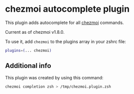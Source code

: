 # chezmoi autocomplete plugin

This plugin adds autocomplete for all [chezmoi](https://www.chezmoi.io/) commands.

Current as of chezmoi v1.8.0.

To use it, add `chezmoi` to the plugins array in your zshrc file:

```zsh
plugins=(... chezmoi)
```

## Additional info

This plugin was created by using this command:

```zsh
chezmoi completion zsh > /tmp/chezmoi.plugin.zsh
```
